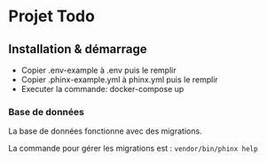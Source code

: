 # Projet Todo

## Installation & démarrage

- Copier .env-example à .env puis le remplir
- Copier .phinx-example.yml à phinx.yml puis le remplir
- Executer la commande: docker-compose up

### Base de données

La base de données fonctionne avec des migrations.

La commande pour gérer les migrations est : `vendor/bin/phinx help`